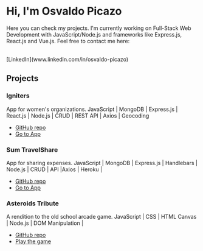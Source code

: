 # Hi, I'm Osvaldo Picazo

Here you can check my projects. I'm currently working on Full-Stack Web Development with JavaScript/Node.js and frameworks like Express.js, React.js and Vue.js. Feel free to contact me here:

</br> 
[LinkedIn](www.linkedin.com/in/osvaldo-picazo)

## Projects

### Igniters
App for women's organizations.
JavaScript | MongoDB | Express.js | React.js | Node.js | CRUD | REST API | Axios | Geocoding
- [GitHub repo](https://github.com/monikageiger/igniters)
- [Go to App](https://globtrotters-igniters.herokuapp.com)

### Sum TravelShare
App for sharing expenses.
JavaScript | MongoDB | Express.js | Handlebars | Node.js | CRUD | API |Axios | Heroku |
- [GitHub repo](https://github.com/OsvaldoPicazo/TravelShare)
- [Go to App](https://sumtravelshare.herokuapp.com)

### Asteroids Tribute
A rendition to the old school arcade game.
JavaScript | CSS | HTML Canvas | Node.js | DOM Manipulation |
- [GitHub repo](https://github.com/OsvaldoPicazo/asteroids-game)
- [Play the game](https://osvaldopicazo.github.io/asteroids-game/)

<!--
**OsvaldoPicazo/OsvaldoPicazo** is a ✨ _special_ ✨ repository because its `README.md` (this file) appears on your GitHub profile.

Here are some ideas to get you started:

- 🔭 I’m currently working on ...
- 🌱 I’m currently learning ...
- 👯 I’m looking to collaborate on ...
- 🤔 I’m looking for help with ...
- 💬 Ask me about ...
- 📫 How to reach me: ...
- 😄 Pronouns: ...
- ⚡ Fun fact: ...
-->
